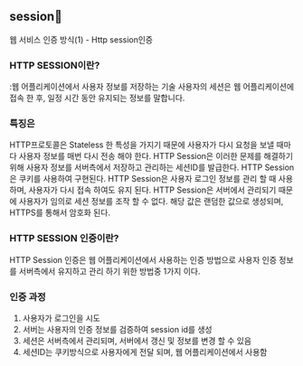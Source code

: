 ## session🔑
웹 서비스 인증 방식(1) - Http session인증 

### HTTP SESSION이란?

:웹 어플리케이션에서 사용자 정보를 저장하는 기술
사용자의 세션은 웹 어플리케이션에 접속 한 후, 일정 시간 동안 유지되는 정보를 말합니다.

### 특징은

HTTP프로토콜은 Stateless 한 특성을 가지기 때문에 사용자가 다시 요청을 보낼 때마다 사용자 정보를 매번 다시 전송 해야 한다. HTTP Session은 이러한 문제를 해결하기 위해 사용자 정보를 서버측에서 저장하고 관리하는 세션ID를 발급한다.
HTTP Session은 쿠키를 사용하여 구현된다.
HTTP Session은 사용자 로그인 정보를 관리 할 때 사용하며, 사용자가 다시 접속 하여도 유지 된다.
HTTP Session은 서버에서 관리되기 때문에 사용자가 임의로 세션 정보를 조작 할 수 없다.
해당 값은 랜덤한 값으로 생성되며, HTTPS를 통해서 암호화 된다.
### HTTP SESSION 인증이란?

HTTP Session 인증은 웹 어플리케이션에서 사용하는 인증 방법으로 사용자 인증 정보를 서버측에서 유지하고 관리 하기 위한 방법중 1가지 이다.

### 인증 과정
1. 사용자가 로그인을 시도
2. 서버는 사용자의 인증 정보를 검증하여 session id를 생성
3. 세션은 서버측에서 관리되며, 서버에서 갱신 및 정보를 변경 할 수 있음
4. 세션ID는 쿠키방식으로 사용자에게 전달 되며, 웹 어플리케이션에서 사용함